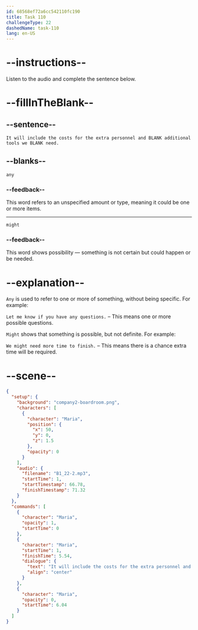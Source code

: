 ```yaml
---
id: 68568ef72a6cc542110fc190
title: Task 110
challengeType: 22
dashedName: task-110
lang: en-US
---
```


<!-- (Audio) Maria: It will include the costs for the extra personnel and any additional tools we might need. -->

# --instructions--

Listen to the audio and complete the sentence below.

# --fillInTheBlank--

## --sentence--

`It will include the costs for the extra personnel and BLANK additional tools we BLANK need.`

## --blanks--

`any`

### --feedback--

This word refers to an unspecified amount or type, meaning it could be one or more items.

---

`might`

### --feedback--

This word shows possibility — something is not certain but could happen or be needed.

# --explanation--

`Any` is used to refer to one or more of something, without being specific. For example:

`Let me know if you have any questions.` – This means one or more possible questions.

`Might` shows that something is possible, but not definite. For example:

`We might need more time to finish.` – This means there is a chance extra time will be required.

# --scene--

```json
{
  "setup": {
    "background": "company2-boardroom.png",
    "characters": [
      {
        "character": "Maria",
        "position": {
          "x": 50,
          "y": 0,
          "z": 1.5
        },
        "opacity": 0
      }
    ],
    "audio": {
      "filename": "B1_22-2.mp3",
      "startTime": 1,
      "startTimestamp": 66.78,
      "finishTimestamp": 71.32
    }
  },
  "commands": [
    {
      "character": "Maria",
      "opacity": 1,
      "startTime": 0
    },
    {
      "character": "Maria",
      "startTime": 1,
      "finishTime": 5.54,
      "dialogue": {
        "text": "It will include the costs for the extra personnel and any additional tools we might need.",
        "align": "center"
      }
    },
    {
      "character": "Maria",
      "opacity": 0,
      "startTime": 6.04
    }
  ]
}
```
